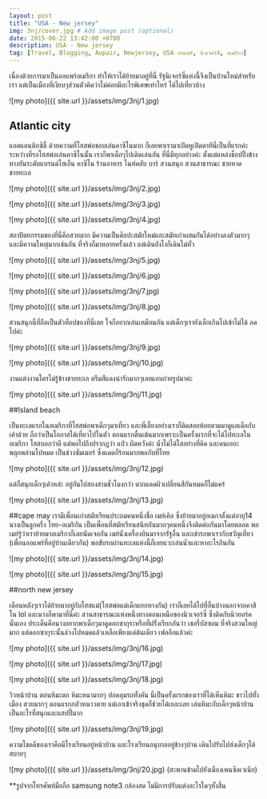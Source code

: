 ```yaml
---
layout: post
title: "USA - New jersey"
img: 3nj/cover.jpg # Add image post (optional)
date: 2015-06-22 13:42:00 +0700
description: USA - New jersey
tag: [Travel, Blogging, Aupair, Newjersey, USA ออแพร์, นิวเจอร์ซี, อเมริกา]
---
```


เนื่องด้วยการมาเป็นออแพร์อเมริกา ทำให้เราได้ย้ายมาอยู่ที่นี่ รัฐนิเจอร์ซี่แห่งนี้จึงเป็นบ้านใหม่สำหรับเรา แต่เป็นเมืองที่เงียบๆส่วนตัวคิดว่าไม่ค่อยมีอะไรพิเศษเท่าไหร่ ได้ไปเที่ยวบ้าง


![my photo]({{ site.url }}/assets/img/3nj/1.jpg)

## Atlantic city
แอตแลนติกซิตี้ ด้วยความที่โฮสพ่อชอบเล่นคาซิโนมาก ก็เลยพาเรามาเปิดหูเปิดตาทีนี่เป็นที่แรกค่ะ ระหว่างที่รอโฮสพ่อเล่นคาซิโนนั้น เราก็พาเด็กๆไปเดินเล่นกัน  ที่นี่มีทุกอย่างค่ะ ตั้งแต่แหล่งช็อปปิ้งข้างทางยันระดับแบรนด์ไฮเอ็น คาซิโน  ร้านอาหาร ไนท์คลับ บาร์  สวนสนุก สวนสาธารณะ ชายหาด ชายทะเล

![my photo]({{ site.url }}/assets/img/3nj/2.jpg)

![my photo]({{ site.url }}/assets/img/3nj/3.jpg)

![my photo]({{ site.url }}/assets/img/3nj/4.jpg)

สถาปัตยกรรมของที่นี่คือสวยมาก มีความเป็นศิลปะสมัยใหม่และสมัยเก่าผสมกันได้อย่างลงตัวมากๆ และมีความใหญ่มากเช่นกัน ที่จริงก็มาหลายครั้งแล้ว แต่เดินยังไงก็เดินไม่ทั่ว

![my photo]({{ site.url }}/assets/img/3nj/5.jpg)

![my photo]({{ site.url }}/assets/img/3nj/6.jpg)

![my photo]({{ site.url }}/assets/img/3nj/7.jpg)

![my photo]({{ site.url }}/assets/img/3nj/8.jpg)

สวนสนุกนี่ที่ถือเป็นตัวท็อปของที่นี่เลย ใจก็อยากเล่นเหมือนกัน แต่เด็กๆเรายังเล็กเกินไปเข้าไม่ได้ อดไปค่ะ

![my photo]({{ site.url }}/assets/img/3nj/9.jpg)

![my photo]({{ site.url }}/assets/img/3nj/10.jpg)

งานแต่งงานใครไม่รู้ข้างชายทะเล ตรีมสีแดงน่ารักมากๆเลยแอบถ่ายรูปมาค่ะ

![my photo]({{ site.url }}/assets/img/3nj/11.jpg)

##Island beach

เป็นทะเลแรกในอเมริกาที่โฮสพ่อพาเด็กๆมาเที่ยว และพี่เลี้ยงอย่างเราก็ติดสอยห้อยตามมาดูแลเด็กกับเค้าด้วย ถือว่าเป็นโอกาสได้เที่ยวไปในตัว ตอนแรกตื่นเต้นมากเพราะเป็นครั้งแรกที่จะได้ไปทะเลในอเมริกา โฮสบอกว่าดี แต่พอไปถึงปรากฏว่า แป่ว ผิดหวังค่ะ น้ำไม่ได้ใสอย่างที่คิด และคนเยอะพลุกพล่านไปหมด เป็นช่วงซัมเมอร์ ซึ่งแดดก็ร้อนมากพอกับที่ไทย

![my photo]({{ site.url }}/assets/img/3nj/12.jpg)

แต่ก็สนุกเด็กๆเค้าหล่ะ อยู่กันไปสองสามชั่วโมงกว่า ตากแดดผิวเปลี่ยนสีกันหมดก็ไม่แคร์

![my photo]({{ site.url }}/assets/img/3nj/13.jpg)

##cape may
เรามีเพื่อนเก่าสมัยเรียนประถมคนหนึ่งชื่อ เมย์เคิล ซึ่งย้ายมาอยู่อเมกาตั้งแต่อายุ14 นางเป็นลูกครึ่ง ไทย-อเมริกัน  เป็นเพื่อนที่สมัยเรียนสนิทกันมากๆคนหนึ่งจึงติดต่อกันมาโดยตลอด พอเมย์รู้ว่าเราย้ายมาอเมริกาก็เลยนัดเจอกัน เมย์นั่งเครื่องบินมาจากรัฐอื่น และเช่ารถพาเรากับขวัญเที่ยว (เพื่อนออแพร์ที่อยู่บ้านเดียวกัน)  พอขับรถผ่านทะเลแห่งนี้ก็เลยแวะเล่นน้ำและหาอะไรกินกัน  

![my photo]({{ site.url }}/assets/img/3nj/14.jpg)

![my photo]({{ site.url }}/assets/img/3nj/15.jpg)

##north new jersey

เดือนหลังๆเราได้ย้ายมาอยู่กับโฮสแม่(โฮสพ่อแม่เด็กแยกทางกัน) เราก็เลยได้ไปที่อื่นบ้างนอกจากคาสิโน lol และนางก็พามาที่นี่ค่ะ สวนสาธารณะแห่งหนึ่งทางตอนเหนือของนิวเจอร์ซี่ ซึ่งติดกับนิวยอร์คนั่นเอง ประเด็นคือนางอยากพาเด็กๆมาดูดอกซากุระหรือที่ฝรั่งเรียกกันว่า เชอรี่บัสซอม ที่จริงสวนใหญ่มาก แต่ดอกซากุระนั้นล่วงไปหมดแล้วเหลือเพียงแค่ต้นเดียว เฟลอีกแล้วค่ะ

![my photo]({{ site.url }}/assets/img/3nj/16.jpg)

![my photo]({{ site.url }}/assets/img/3nj/17.jpg)

![my photo]({{ site.url }}/assets/img/3nj/18.jpg)

วิวหน้าบ้าน ตอนหิมะตก หิมะหนามากๆ ปกคลุมรถทั้งคัน นี่เป็นครั้งแรกของเราที่ได้เห็นหิมะ ขาวไปทั้งเมือง สวยมากๆ ตอนแรกกลัวหนาวตาย แต่เอาเข้าจริงชุดก็ช่วยได้เยอะเลย เล่นหิมะกับเด็กๆหน้าบ้านเป็นอะไรที่สนุกและแฮปปี้มาก

![my photo]({{ site.url }}/assets/img/3nj/19.jpg)

ความโชคดีของเราคือมีโรงเรียนอยู่หน้าบ้าน และโรงเรียนอนุบาลอยู่ข้างๆบ้าน เดินไปรับไปส่งเด็กๆได้สบายๆ

![my photo]({{ site.url }}/assets/img/3nj/20.jpg)
(สะพานข้ามไปยังเมืองเพนซิลเวเนีย)

**รูปจากโทรศัพท์มือถือ samsung note3  กล้องสด ไม่มีการปรับแต่งอะไรใดๆทั้งสิ้น
